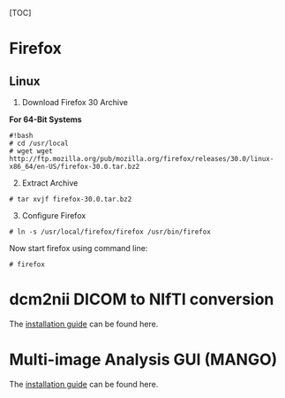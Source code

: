 [TOC]

# Firefox
## Linux 

1. Download Firefox 30 Archive

**For 64-Bit Systems**
```
#!bash
# cd /usr/local
# wget wget http://ftp.mozilla.org/pub/mozilla.org/firefox/releases/30.0/linux-x86_64/en-US/firefox-30.0.tar.bz2

```

2. Extract Archive

```
# tar xvjf firefox-30.0.tar.bz2
```

3. Configure Firefox

```
# ln -s /usr/local/firefox/firefox /usr/bin/firefox
```

Now start firefox using command line:

```
# firefox
```

# dcm2nii DICOM to NIfTI conversion

The [installation guide](http://www.mccauslandcenter.sc.edu/mricro/mricron/install.html) can be found here.

# Multi-image Analysis GUI (MANGO)

The [installation guide](http://ric.uthscsa.edu/mango/mango.html) can be found here.



